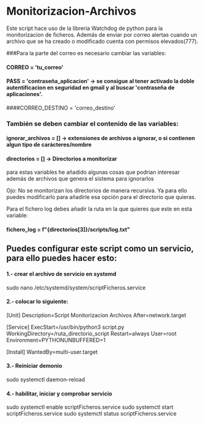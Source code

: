 # Monitorizacion-Archivos
Este script hace uso de la libreria Watchdog de python para la monitorizacion de ficheros. 
Además de enviar por correo alertas cuando un archivo que se ha creado o modificado cuenta con permisos elevados(777).

###Para la parte del correo es necesario cambiar las variables:
#### CORREO = 'tu_correo'
#### PASS = 'contraseña_aplicacion' -> se consigue al tener activado la doble autentificacion en seguridad en gmail y al buscar 'contraseña de aplicaciones'.
####CORREO_DESTINO = 'correo_destino'

### También se deben cambiar el contenido de las variables:
#### ignorar_archivos = [] -> extensiones de archivos a ignorar, o si contienen algun tipo de carácteres/nombre
#### directorios = [] -> Directorios a monitorizar
para estas variables he añadido algunas cosas que podrian interesar además de archivos que genera el sistema para ignorarlos

Ojo: No se monitorizan los directorios de manera recursiva. 
Ya para ello puedes modificarlo para añadirle esa opción para el directorio que quieras.

Para el fichero log debes añadir la ruta en la que quieres que este en esta variable:
#### fichero_log = f"{directorios[3]}/scripts/log.txt"


## Puedes configurar este script como un servicio, para ello puedes hacer esto:

#### 1.- crear el archivo de servicio en systemd
sudo nano /etc/systemd/system/scriptFicheros.service

#### 2.- colocar lo siguiente:
[Unit]
Description=Script Monitorizacion Archivos
After=network.target

[Service]
ExecStart=/usr/bin/python3 script.py
WorkingDirectory=/ruta_directorio_script
Restart=always
User=root
Environment=PYTHONUNBUFFERED=1

[Install]
WantedBy=multi-user.target

#### 3.- Reiniciar demonio
sudo systemctl daemon-reload

#### 4.- habilitar, iniciar y comprobar servicio
sudo systemctl enable scriptFicheros.service
sudo systemctl start scriptFicheros.service
sudo systemctl status scriptFicheros.service
